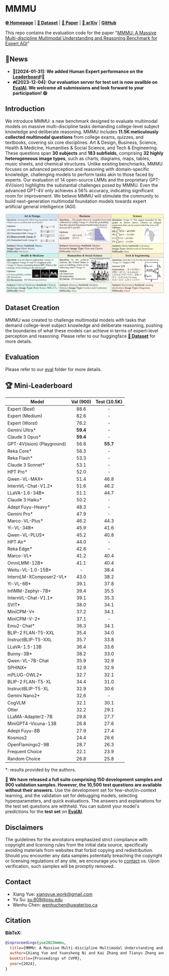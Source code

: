 # MMMU 

[**🌐 Homepage**](https://mmmu-benchmark.github.io/) | [**🤗 Dataset**](https://huggingface.co/datasets/MMMU/MMMU/) | [**🤗 Paper**](https://huggingface.co/papers/2311.16502) | [**📖 arXiv**](https://arxiv.org/pdf/2311.16502.pdf) | [**GitHub**](https://github.com/MMMU-Benchmark/MMMU)



This repo contains the evaluation code for the paper "[MMMU: A Massive Multi-discipline Multimodal Understanding and Reasoning Benchmark for Expert AGI](https://arxiv.org/pdf/2311.16502.pdf)"

## 🔔News

- **🚀[2024-01-31]: We added Human Expert performance on the [Leaderboard](https://mmmu-benchmark.github.io/#leaderboard)!🌟**
- **🔥[2023-12-04]: Our evaluation server for test set is now availble on [EvalAI](https://eval.ai/web/challenges/challenge-page/2179/overview). We welcome all submissions and look forward to your participation! 😆**

## Introduction
We introduce MMMU: a new benchmark designed to evaluate multimodal models on massive multi-discipline tasks demanding college-level subject knowledge and deliberate reasoning. MMMU includes **11.5K meticulously collected multimodal questions** from college exams, quizzes, and textbooks, covering six core disciplines: Art & Design, Business, Science, Health & Medicine, Humanities & Social Science, and Tech & Engineering. These questions span **30 subjects** and **183 subfields**, comprising **32 highly heterogeneous image types**, such as charts, diagrams, maps, tables, music sheets, and chemical structures. Unlike existing benchmarks, MMMU focuses on advanced perception and reasoning with domain-specific knowledge, challenging models to perform tasks akin to those faced by experts. Our evaluation of 14 open-source LMMs and the proprietary GPT-4V(ision) highlights the substantial challenges posed by MMMU. Even the advanced GPT-4V only achieves a 56% accuracy, indicating significant room for improvement. We believe MMMU will stimulate the community to build next-generation multimodal foundation models towards expert artificial general intelligence (AGI).

![Alt text](image.png)

## Dataset Creation

MMMU was created to challenge multimodal models with tasks that demand college-level subject knowledge and deliberate reasoning, pushing the boundaries of what these models can achieve in terms of expert-level perception and reasoning. Please refer to our huggingface [**🤗 Dataset**](https://huggingface.co/datasets/MMMU/MMMU/) for more details.

## Evaluation
Please refer to our [eval](eval)
 folder for more details.

## 🏆 Mini-Leaderboard
| Model                      | Val (900) | Test (10.5K) |
|----------------------------|:---------:|:------------:|
| Expert (Best)              |   88.6    |      -       |
| Expert (Medium)            |   82.6    |      -       |
| Expert (Worst)             |   76.2    |      -       |
| Gemini Ultra*              | **59.4**  |      -       |
| Claude 3 Opus*             | **59.4**  |      -       |
| GPT-4V(ision) (Playground) |   56.8    |   **55.7**   |
| Reka Core*                 |   56.3    |      -       |
| Reka Flash*                |   53.3    |      -       |
| Claude 3 Sonnet*           |   53.1    |      -       |
| HPT Pro*                   |   52.0    |      -       |
| Qwen-VL-MAX*               |   51.4    |     46.8     |
| InternVL-Chat-V1.2*        |   51.6    |     46.2     |
| LLaVA-1.6-34B*             |   51.1    |     44.7     |
| Claude 3 Haiku*            |   50.2    |      -       |
| Adept Fuyu-Heavy*          |   48.3    |      -       |
| Gemini Pro*                |   47.9    |      -       |
| Marco-VL-Plus*             |   46.2    |     44.3     |
| Yi-VL-34B*                 |   45.9    |     41.6     |
| Qwen-VL-PLUS*              |   45.2    |     40.8     |
| HPT Air*                   |   44.0    |      -       |
| Reka Edge*                 |   42.8    |      -       |
| Marco-VL*                  |   41.2    |     40.4     |
| OmniLMM-12B*               |   41.1    |     40.4     |
| Weitu-VL-1.0-15B*          |     -     |     38.4     |
| InternLM-XComposer2-VL*    |   43.0    |     38.2     |
| Yi-VL-6B*                  |   39.1    |     37.8     |
| InfiMM-Zephyr-7B*          |   39.4    |     35.5     |
| InternVL-Chat-V1.1*        |   39.1    |     35.3     |
| SVIT*                      |   38.0    |     34.1     |
| MiniCPM-V*                 |   37.2    |     34.1     |
| MiniCPM-V-2*               |   37.1    |      -       |
| Emu2-Chat*                 |   36.3    |     34.1     |
| BLIP-2 FLAN-T5-XXL         |   35.4    |     34.0     |
| InstructBLIP-T5-XXL        |   35.7    |     33.8     |
| LLaVA-1.5-13B              |   36.4    |     33.6     |
| Bunny-3B*                  |   38.2    |     33.0     |
| Qwen-VL-7B-Chat            |   35.9    |     32.9     |
| SPHINX*                    |   32.9    |     32.9     |
| mPLUG-OWL2*                |   32.7    |     32.1     |
| BLIP-2 FLAN-T5-XL          |   34.4    |     31.0     |
| InstructBLIP-T5-XL         |   32.9    |     30.6     |
| Gemini Nano2*              |   32.6    |      -       |
| CogVLM                     |   32.1    |     30.1     |
| Otter                      |   32.2    |     29.1     |
| LLaMA-Adapter2-7B          |   29.8    |     27.7     |
| MiniGPT4-Vicuna-13B        |   26.8    |     27.6     |
| Adept Fuyu-8B              |   27.9    |     27.4     |
| Kosmos2                    |   24.4    |     26.6     |
| OpenFlamingo2-9B           |   28.7    |     26.3     |
| Frequent Choice            |   22.1    |     23.9     |
| Random Choice              |   26.8    |     25.8     |

*: results provided by the authors.


🎯 **We have released a full suite comprising 150 development samples and 900 validation samples. However, the 10,500 test questions are available without their answers.** Use the development set for few-shot/in-context learning, and the validation set for debugging models, selecting hyperparameters, and quick evaluations. The answers and explanations for the test set questions are withheld. You can submit your model's predictions for the **test set** on **[EvalAI](https://eval.ai/web/challenges/challenge-page/2179/overview)**.

## Disclaimers
The guidelines for the annotators emphasized strict compliance with copyright and licensing rules from the initial data source, specifically avoiding materials from websites that forbid copying and redistribution. 
Should you encounter any data samples potentially breaching the copyright or licensing regulations of any site, we encourage you to [contact](#contact) us. Upon verification, such samples will be promptly removed.

## Contact
- Xiang Yue: xiangyue.work@gmail.com
- Yu Su: su.809@osu.edu
- Wenhu Chen: wenhuchen@uwaterloo.ca

## Citation

**BibTeX:**
```bibtex
@inproceedings{yue2023mmmu,
  title={MMMU: A Massive Multi-discipline Multimodal Understanding and Reasoning Benchmark for Expert AGI},
  author={Xiang Yue and Yuansheng Ni and Kai Zhang and Tianyu Zheng and Ruoqi Liu and Ge Zhang and Samuel Stevens and Dongfu Jiang and Weiming Ren and Yuxuan Sun and Cong Wei and Botao Yu and Ruibin Yuan and Renliang Sun and Ming Yin and Boyuan Zheng and Zhenzhu Yang and Yibo Liu and Wenhao Huang and Huan Sun and Yu Su and Wenhu Chen},
  booktitle={Proceedings of CVPR},
  year={2024},
}
```
